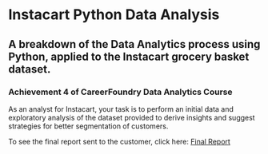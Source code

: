 # Instacart Python Data Analysis

## A breakdown of the Data Analytics process using Python, applied to the Instacart grocery basket dataset.

### Achievement 4 of CareerFoundry Data Analytics Course

As an analyst for Instacart, your task is to perform an initial data and exploratory analysis of the dataset provided to derive insights and suggest strategies for better segmentation of customers.

To see the final report sent to the customer, click here: [Final Report](https://github.com/eriesberg/Instacart_Python_Data_Analysis/blob/main/05%20Sent%20to%20Client/Final%20Report.xlsx)
